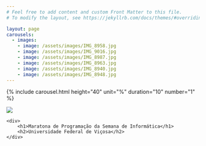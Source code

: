 ```yaml
---
# Feel free to add content and custom Front Matter to this file.
# To modify the layout, see https://jekyllrb.com/docs/themes/#overriding-theme-defaults

layout: page
carousels:
  - images: 
    - image: /assets/images/IMG_8958.jpg
    - image: /assets/images/IMG_9016.jpg
    - image: /assets/images/IMG_8987.jpg
    - image: /assets/images/IMG_8963.jpg
    - image: /assets/images/IMG_8940.jpg
    - image: /assets/images/IMG_8948.jpg
---
```


{% include carousel.html height="40" unit="%" duration="10" number="1" %}

<div class="site-footer-ufv">
    <div>
        <a href="https://www.ufv.br"><img class="logo" src="{{'/assets/images/ufv_logo.png' | relative_url}}"></a>
    </div>

    <div>
        <h1>Maratona de Programação da Semana de Informática</h1>
        <h2>Universidade Federal de Viçosa</h2>
    </div>
</div>